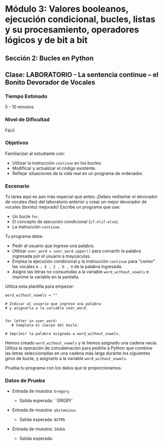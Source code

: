 # Módulo 3: Valores booleanos, ejecución condicional, bucles, listas y su procesamiento, operadores lógicos y de bit a bit
## Sección 2: Bucles en Python
## Clase: LABORATORIO - La sentencia continue – el Bonito Devorador de Vocales

### Tiempo Estimado

5 - 10 minutos

### Nivel de Dificultad

Fácil

### Objetivos

Familiarizar al estudiante con:

* Utilizar la instrucción `continue` en los bucles.
* Modificar y actualizar el código existente.
* Reflejar situaciones de la vida real en un programa de ordenador.

### Escenario

Tu tarea aquí es aún más especial que antes: ¡Debes rediseñar el devorador de vocales (feo) del laboratorio anterior y crear un mejor devorador de vocales (bonito) mejorado! Escribe un programa que use:

* Un bucle `for`.
* El concepto de ejecución condicional (`if-elif-else`).
* La instrucción `continue`.

Tu programa debe:

* Pedir al usuario que ingrese una palabra.
* Utilizar `user_word = user_word.upper()` para convertir la palabra ingresada por el usuario a mayúsculas.
* Emplea la ejecución condicional y la instrucción `continue` para "comer" las vocales `A , E , I , O , U` de la palabra ingresada.
* Asigne las letras no consumidas a la variable `word_without_vowels` e imprime la variable en la pantalla.

Utiliza esta plantilla para empezar:

```
word_without_vowels = ""

# Indicar al usuario que ingrese una palabra
# y asignarla a la variable user_word.


for letter in user_word:
   # Completa el cuerpo del bucle.

# Imprimir la palabra asignada a word_without_vowels.
```

Hemos creado `word_without_vowels` y le hemos asignado una cadena vacía. Utiliza la operación de concatenación para pedirle a Python que combine las letras seleccionadas en una cadena más larga durante los siguientes giros de bucle, y asignarlo a la variable `word_without_vowels`.

Prueba tu programa con los datos que le proporcionamos.

### Datos de Prueba

* Entrada de muestra: `Gregory`
    * Salida esperada: ``GRGRY`

* Entrada de muestra: `abstemious`
    * Salida esperada: `BSTMS`

* Entrada de muestra: `IOUEA`
    * Salida esperada: 
